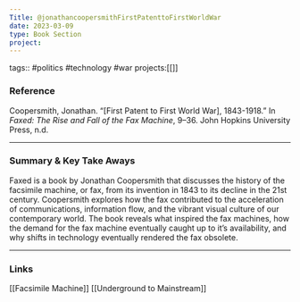 ```yaml
---
Title: @jonathancoopersmithFirstPatenttoFirstWorldWar
date: 2023-03-09
type: Book Section
project:
---
```


tags:: #politics #technology #war 
projects:[[]]

### Reference 

Coopersmith, Jonathan. “[First Patent to First World War], 1843-1918.” In _Faxed: The Rise and Fall of the Fax Machine_, 9–36. John Hopkins University Press, n.d.

---

### Summary & Key Take Aways

Faxed is a book by Jonathan Coopersmith that discusses the history of the facsimile machine, or fax, from its invention in 1843 to its decline in the 21st century. Coopersmith explores how the fax contributed to the acceleration of communications, information flow, and the vibrant visual culture of our contemporary world. The book reveals what inspired the fax machines, how the demand for the fax machine eventually caught up to it’s availability, and why shifts in technology eventually rendered the fax obsolete.

--- 

### Links
[[Facsimile Machine]] 
[[Underground to Mainstream]] 
